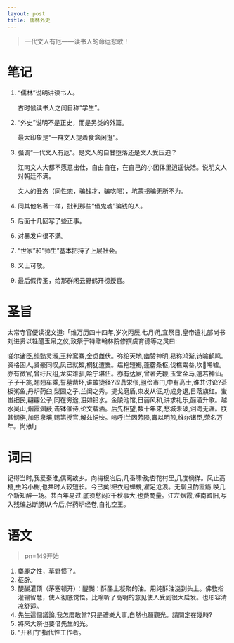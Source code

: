 ```yaml
---
layout: post
title: 儒林外史
---
```


>一代文人有厄——读书人的命运悲歌！

# 笔记

1. “儒林”说明讲读书人。

   古时候读书人之间自称“学生”。
2. “外史”说明不是正史，而是另类的外篇。

   最大印象是“一群文人提着食盒闲逛”。
3. 强调“一代文人有厄”。是文人的自甘堕落还是文人受压迫？

   江南文人大都不愿意出仕，自由自在，在自己的小团体里逍遥快活。说明文人对朝廷不满。

   文人的丑态（同性恋，骗钱才，骗吃喝），坑蒙拐骗无所不为。
5. 同其他名著一样，批判那些“借鬼魂”骗钱的人。
6. 后面十几回写了些正事。
7. 对暴发户很不满。
8. “世家”和“师生”基本把持了上层社会。
9. 义士可敬。
10. 最后假传圣，给那群闲云野鹤开榜授官。

# 圣旨

太常寺官便读祝文道:「维万历四十四年,岁次丙辰,七月朔,宜祭日,皇帝遣礼部尚书刘进贤以牲醴玉帛之仪,致祭于特赠翰林院修撰虞育德等之灵曰:

嗟尔诸臣,纯懿灵淑,玉粹鸾骞,金贞雌伏。弥纶天地,幽赞神明,易称鸿渐,诗喻鹤鸣。资格困人,贤豪同叹,凤已就笯,桐犹遭爨。缊袍短褐,蓬霤桑枢,伐樵鬻畚,坎𡒄唏嘘。亦有微官,曾纡尺组,龙实难驯,哙宁堪伍。亦有达宦,曾著先鞭,玉堂金马,邈若神仙。孑孑干旄,翘翘车乘,誓墓凿坏,谁敢捷径?涩譶泶僇,驵侩市门,中有高士,谁共讨论?茶板粥鱼,丹炉药臼,梨园之子,兰闺之秀。提戈磨盾,束发从征,功成身退,日落旗红。蚩蚩细民,翩翩公子,同在穷途,泪如铅水。金陵池馆,日丽风和,讲求礼乐,酾酒升歌。越水吴山,烟霞渊薮,击钵催诗,论文载酒。后先相望,数十年来,愁城未破,泪海无涯。朕甚悯旃,加恩泉壤,赐第授官,解兹悒怏。呜呼!兰因芳陨,膏以明煎,维尔诸臣,荣名万年。尚飨!」

# 词曰

记得当时,我爱秦淮,偶离故乡。向梅根冶后,几番啸傲;杏花村里,几度徜徉。凤止高梧,虫吟小榭,也共时人较短长。今已矣!把衣冠蝉蜕,濯足沧浪。无聊且酌霞觞,唤几个新知醉一场。共百年易过,底须愁闷?千秋事大,也费商量。江左烟霞,淮南耆旧,写入残编总断肠!从今后,伴药炉经卷,自礼空王。

# 语文

>pn=149开始

1. 麋鹿之性，草野惯了。
2. 征辟。
3. 醍醐灌顶（茅塞顿开）：醍醐：酥酪上凝聚的油。用纯酥油浇到头上。佛教指灌输智慧，使人彻底觉悟。比喻听了高明的意见使人受到很大启发。也形容清凉舒适。
4. 先生這個議論,我怎麼敢當?只是禮樂大事,自然也願觀光。請問定在幾時?
5. 將來大祭也要借先生的光。
6. “开私门”指代性工作者。
